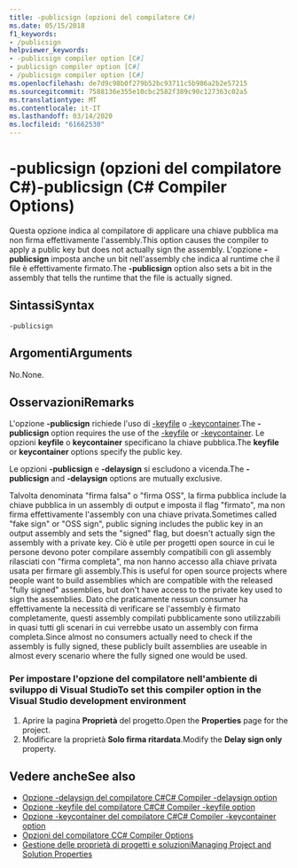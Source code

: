 ```yaml
---
title: -publicsign (opzioni del compilatore C#)
ms.date: 05/15/2018
f1_keywords:
- /publicsign
helpviewer_keywords:
- -publicsign compiler option [C#]
- publicsign compiler option [C#]
- /publicsign compiler option [C#]
ms.openlocfilehash: de7d9c98b0f279b52bc93711c5b986a2b2e57215
ms.sourcegitcommit: 7588136e355e10cbc2582f389c90c127363c02a5
ms.translationtype: MT
ms.contentlocale: it-IT
ms.lasthandoff: 03/14/2020
ms.locfileid: "61662530"
---
```

# <a name="-publicsign-c-compiler-options"></a><span data-ttu-id="aad88-102">-publicsign (opzioni del compilatore C#)</span><span class="sxs-lookup"><span data-stu-id="aad88-102">-publicsign (C# Compiler Options)</span></span>

<span data-ttu-id="aad88-103">Questa opzione indica al compilatore di applicare una chiave pubblica ma non firma effettivamente l'assembly.</span><span class="sxs-lookup"><span data-stu-id="aad88-103">This option causes the compiler to apply a public key but does not actually sign the assembly.</span></span> <span data-ttu-id="aad88-104">L'opzione **-publicsign** imposta anche un bit nell'assembly che indica al runtime che il file è effettivamente firmato.</span><span class="sxs-lookup"><span data-stu-id="aad88-104">The **-publicsign** option also sets a bit in the assembly that tells the runtime that the file is actually signed.</span></span>

## <a name="syntax"></a><span data-ttu-id="aad88-105">Sintassi</span><span class="sxs-lookup"><span data-stu-id="aad88-105">Syntax</span></span>

```console
-publicsign
```

## <a name="arguments"></a><span data-ttu-id="aad88-106">Argomenti</span><span class="sxs-lookup"><span data-stu-id="aad88-106">Arguments</span></span>

<span data-ttu-id="aad88-107">No.</span><span class="sxs-lookup"><span data-stu-id="aad88-107">None.</span></span>

## <a name="remarks"></a><span data-ttu-id="aad88-108">Osservazioni</span><span class="sxs-lookup"><span data-stu-id="aad88-108">Remarks</span></span>

<span data-ttu-id="aad88-109">L'opzione **-publicsign** richiede l'uso di [-keyfile](keyfile-compiler-option.md) o [-keycontainer](keycontainer-compiler-option.md).</span><span class="sxs-lookup"><span data-stu-id="aad88-109">The **-publicsign** option requires the use of the [-keyfile](keyfile-compiler-option.md) or [-keycontainer](keycontainer-compiler-option.md).</span></span> <span data-ttu-id="aad88-110">Le opzioni **keyfile** o **keycontainer** specificano la chiave pubblica.</span><span class="sxs-lookup"><span data-stu-id="aad88-110">The **keyfile** or **keycontainer** options specify the public key.</span></span>

<span data-ttu-id="aad88-111">Le opzioni **-publicsign** e **-delaysign** si escludono a vicenda.</span><span class="sxs-lookup"><span data-stu-id="aad88-111">The **-publicsign** and **-delaysign** options are mutually exclusive.</span></span>

<span data-ttu-id="aad88-112">Talvolta denominata "firma falsa" o "firma OSS", la firma pubblica include la chiave pubblica in un assembly di output e imposta il flag "firmato", ma non firma effettivamente l'assembly con una chiave privata.</span><span class="sxs-lookup"><span data-stu-id="aad88-112">Sometimes called "fake sign" or "OSS sign", public signing includes the public key in an output assembly and sets the "signed" flag, but doesn't actually sign the assembly with a private key.</span></span> <span data-ttu-id="aad88-113">Ciò è utile per progetti open source in cui le persone devono poter compilare assembly compatibili con gli assembly rilasciati con "firma completa", ma non hanno accesso alla chiave privata usata per firmare gli assembly.</span><span class="sxs-lookup"><span data-stu-id="aad88-113">This is useful for open source projects where people want to build assemblies which are compatible with the released "fully signed" assemblies, but don't have access to the private key used to sign the assemblies.</span></span> <span data-ttu-id="aad88-114">Dato che praticamente nessun consumer ha effettivamente la necessità di verificare se l'assembly è firmato completamente, questi assembly compilati pubblicamente sono utilizzabili in quasi tutti gli scenari in cui verrebbe usato un assembly con firma completa.</span><span class="sxs-lookup"><span data-stu-id="aad88-114">Since almost no consumers actually need to check if the assembly is fully signed, these publicly built assemblies are useable in almost every scenario where the fully signed one would be used.</span></span>

### <a name="to-set-this-compiler-option-in-the-visual-studio-development-environment"></a><span data-ttu-id="aad88-115">Per impostare l'opzione del compilatore nell'ambiente di sviluppo di Visual Studio</span><span class="sxs-lookup"><span data-stu-id="aad88-115">To set this compiler option in the Visual Studio development environment</span></span>

1. <span data-ttu-id="aad88-116">Aprire la pagina **Proprietà** del progetto.</span><span class="sxs-lookup"><span data-stu-id="aad88-116">Open the **Properties** page for the project.</span></span>
1. <span data-ttu-id="aad88-117">Modificare la proprietà **Solo firma ritardata**.</span><span class="sxs-lookup"><span data-stu-id="aad88-117">Modify the **Delay sign only** property.</span></span>

## <a name="see-also"></a><span data-ttu-id="aad88-118">Vedere anche</span><span class="sxs-lookup"><span data-stu-id="aad88-118">See also</span></span>

- [<span data-ttu-id="aad88-119">Opzione -delaysign del compilatore C#</span><span class="sxs-lookup"><span data-stu-id="aad88-119">C# Compiler -delaysign option</span></span>](delaysign-compiler-option.md)
- [<span data-ttu-id="aad88-120">Opzione -keyfile del compilatore C#</span><span class="sxs-lookup"><span data-stu-id="aad88-120">C# Compiler -keyfile option</span></span>](keyfile-compiler-option.md)
- [<span data-ttu-id="aad88-121">Opzione -keycontainer del compilatore C#</span><span class="sxs-lookup"><span data-stu-id="aad88-121">C# Compiler -keycontainer option</span></span>](keycontainer-compiler-option.md)
- [<span data-ttu-id="aad88-122">Opzioni del compilatore C</span><span class="sxs-lookup"><span data-stu-id="aad88-122">C# Compiler Options</span></span>](index.md)
- [<span data-ttu-id="aad88-123">Gestione delle proprietà di progetti e soluzioni</span><span class="sxs-lookup"><span data-stu-id="aad88-123">Managing Project and Solution Properties</span></span>](/visualstudio/ide/managing-project-and-solution-properties)
